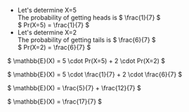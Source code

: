 <ul>
    <li> Let's determine X=5 <br/> 
    The probability of getting heads is $ \frac{1}{7} $ <br/> 
    $ Pr(X=5) = \frac{1}{7} $
    <li> Let's determine X=2 <br/> 
    The probability of getting tails is $ \frac{6}{7} $ <br/> 
    $ Pr(X=2) = \frac{6}{7} $
</ul>

$ \mathbb{E}(X) = 5 \cdot Pr(X=5) + 2 \cdot Pr(X=2) $

$ \mathbb{E}(X) = 5 \cdot \frac{1}{7} + 2 \cdot \frac{6}{7} $

$ \mathbb{E}(X) = \frac{5}{7} + \frac{12}{7} $

$ \mathbb{E}(X) = \frac{17}{7} $
